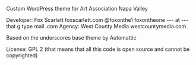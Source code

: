 Custom WordPress theme for Art Association Napa Valley

Developer: Fox Scarlett foxscarlett.com @foxonthe1  foxontheone --- at --- that g type mail .com
Agency: West County Media westcountymedia.com

Based on the underscores base theme by Automattic

License: GPL 2  (that means that all this code is open source and cannot be copyrighted) 